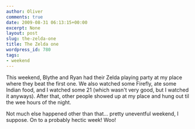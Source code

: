 ```yaml
---
author: Oliver
comments: true
date: 2009-08-31 06:13:15+00:00
excerpt: None
layout: post
slug: the-zelda-one
title: The Zelda one
wordpress_id: 780
tags:
- weekend
---
```


This weekend, Blythe and Ryan had their Zelda playing party at my place where they beat the first one.  We also watched some Firefly, ate some Indian food, and I watched some 21 (which wasn't very good, but I watched it anyways).  After that, other people showed up at my place and hung out til the wee hours of the night.

Not much else happened other than that... pretty uneventful weekend, I suppose.  On to a probably hectic week! Woo!